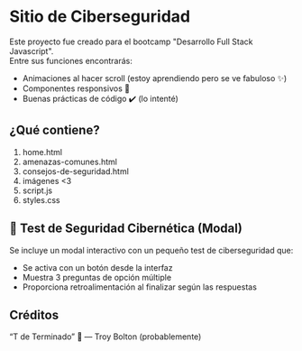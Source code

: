 # **Sitio de Ciberseguridad**
Este proyecto fue creado para el bootcamp "Desarrollo Full Stack Javascript".  
Entre sus funciones encontrarás:

- Animaciones al hacer scroll (estoy aprendiendo pero se ve fabuloso ✨)
- Componentes responsivos 📱
- Buenas prácticas de código ✔️ (lo intenté)

## ¿Qué contiene?
1. home.html
2. amenazas-comunes.html
3. consejos-de-seguridad.html
4. imágenes <3
5. script.js
6. styles.css

## 🧠 Test de Seguridad Cibernética (Modal)
Se incluye un modal interactivo con un pequeño test de ciberseguridad que:

- Se activa con un botón desde la interfaz
- Muestra 3 preguntas de opción múltiple
- Proporciona retroalimentación al finalizar según las respuestas

## Créditos
“T de Terminado” 💖
— Troy Bolton (probablemente) 
